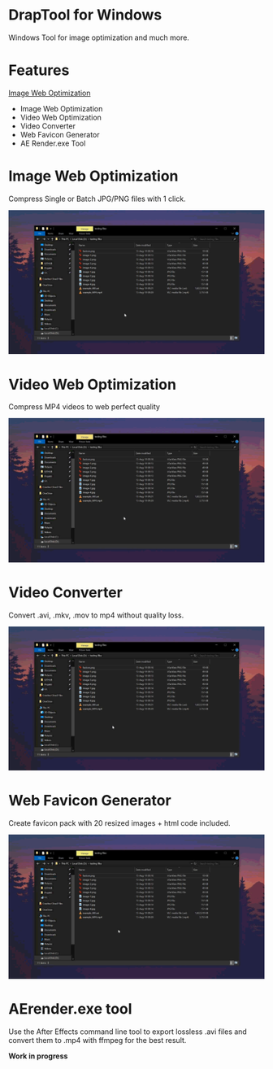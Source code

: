 # DrapTool for Windows

Windows Tool for image optimization and much more.

# Features
[Image Web Optimization](#image-web-optimization)
- Image Web Optimization
- Video Web Optimization
- Video Converter
- Web Favicon Generator
- AE Render.exe Tool

# Image Web Optimization
Compress Single or Batch JPG/PNG files with 1 click.

![optimization](https://github.com/mariosemes/DrapTool/blob/master/Images/pngexp.gif?raw=true)

# Video Web Optimization
Compress MP4 videos to web perfect quality

![optimization](https://github.com/mariosemes/DrapTool/blob/master/Images/mp4opti.gif?raw=true)

# Video Converter
Convert .avi, .mkv, .mov to mp4 without quality loss.

![optimization](https://github.com/mariosemes/DrapTool/blob/master/Images/avitomp4.gif?raw=true)

# Web Favicon Generator
Create favicon pack with 20 resized images + html code included.

![optimization](https://github.com/mariosemes/DrapTool/blob/master/Images/favicon.gif?raw=true)

# AErender.exe tool
Use the After Effects command line tool to export lossless .avi files and convert them to .mp4 with ffmpeg for the best result.

**Work in progress**

